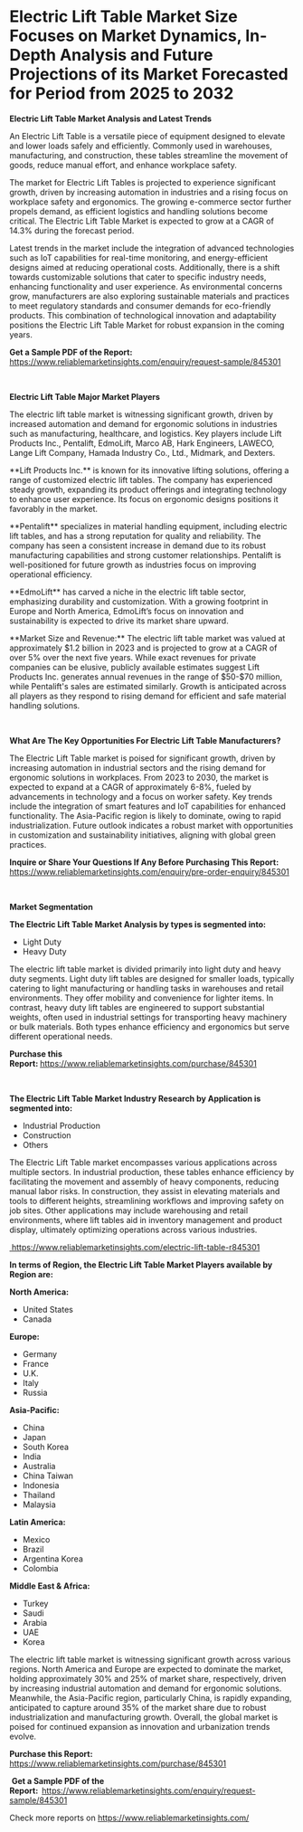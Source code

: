 <p><h1>Electric Lift Table Market Size Focuses on Market Dynamics, In-Depth Analysis and Future Projections of its Market Forecasted for Period from 2025 to 2032</h1></p><p><strong>Electric Lift Table Market Analysis and Latest Trends</strong></p>
<p><p>An Electric Lift Table is a versatile piece of equipment designed to elevate and lower loads safely and efficiently. Commonly used in warehouses, manufacturing, and construction, these tables streamline the movement of goods, reduce manual effort, and enhance workplace safety. </p><p>The market for Electric Lift Tables is projected to experience significant growth, driven by increasing automation in industries and a rising focus on workplace safety and ergonomics. The growing e-commerce sector further propels demand, as efficient logistics and handling solutions become critical. The Electric Lift Table Market is expected to grow at a CAGR of 14.3% during the forecast period. </p><p>Latest trends in the market include the integration of advanced technologies such as IoT capabilities for real-time monitoring, and energy-efficient designs aimed at reducing operational costs. Additionally, there is a shift towards customizable solutions that cater to specific industry needs, enhancing functionality and user experience. As environmental concerns grow, manufacturers are also exploring sustainable materials and practices to meet regulatory standards and consumer demands for eco-friendly products. This combination of technological innovation and adaptability positions the Electric Lift Table Market for robust expansion in the coming years.</p></p>
<p><strong>Get a Sample PDF of the Report:&nbsp;</strong> <a href="https://www.reliablemarketinsights.com/enquiry/request-sample/845301?utm_campaign=3583&utm_medium=2&utm_source=Github&utm_content=ia&utm_term=09042025&utm_id=electric-lift-table">https://www.reliablemarketinsights.com/enquiry/request-sample/845301</a></p>
<p>&nbsp;</p>
<p><strong>Electric Lift Table Major Market Players</strong></p>
<p><p>The electric lift table market is witnessing significant growth, driven by increased automation and demand for ergonomic solutions in industries such as manufacturing, healthcare, and logistics. Key players include Lift Products Inc., Pentalift, EdmoLift, Marco AB, Hark Engineers, LAWECO, Lange Lift Company, Hamada Industry Co., Ltd., Midmark, and Dexters.</p><p>**Lift Products Inc.** is known for its innovative lifting solutions, offering a range of customized electric lift tables. The company has experienced steady growth, expanding its product offerings and integrating technology to enhance user experience. Its focus on ergonomic designs positions it favorably in the market.</p><p>**Pentalift** specializes in material handling equipment, including electric lift tables, and has a strong reputation for quality and reliability. The company has seen a consistent increase in demand due to its robust manufacturing capabilities and strong customer relationships. Pentalift is well-positioned for future growth as industries focus on improving operational efficiency.</p><p>**EdmoLift** has carved a niche in the electric lift table sector, emphasizing durability and customization. With a growing footprint in Europe and North America, EdmoLift’s focus on innovation and sustainability is expected to drive its market share upward.</p><p>**Market Size and Revenue:** The electric lift table market was valued at approximately $1.2 billion in 2023 and is projected to grow at a CAGR of over 5% over the next five years. While exact revenues for private companies can be elusive, publicly available estimates suggest Lift Products Inc. generates annual revenues in the range of $50-$70 million, while Pentalift's sales are estimated similarly. Growth is anticipated across all players as they respond to rising demand for efficient and safe material handling solutions.</p></p>
<p>&nbsp;</p>
<p><strong>What Are The Key Opportunities For Electric Lift Table Manufacturers?</strong></p>
<p><p>The Electric Lift Table market is poised for significant growth, driven by increasing automation in industrial sectors and the rising demand for ergonomic solutions in workplaces. From 2023 to 2030, the market is expected to expand at a CAGR of approximately 6-8%, fueled by advancements in technology and a focus on worker safety. Key trends include the integration of smart features and IoT capabilities for enhanced functionality. The Asia-Pacific region is likely to dominate, owing to rapid industrialization. Future outlook indicates a robust market with opportunities in customization and sustainability initiatives, aligning with global green practices.</p></p>
<p><strong>Inquire or Share Your Questions If Any Before Purchasing This Report:</strong> <a href="https://www.reliablemarketinsights.com/enquiry/pre-order-enquiry/845301?utm_campaign=3583&utm_medium=2&utm_source=Github&utm_content=ia&utm_term=09042025&utm_id=electric-lift-table">https://www.reliablemarketinsights.com/enquiry/pre-order-enquiry/845301</a></p>
<p>&nbsp;</p>
<p><strong>Market Segmentation</strong></p>
<p><strong>The Electric Lift Table Market Analysis by types is segmented into:</strong></p>
<p><ul><li>Light Duty</li><li>Heavy Duty</li></ul></p>
<p><p>The electric lift table market is divided primarily into light duty and heavy duty segments. Light duty lift tables are designed for smaller loads, typically catering to light manufacturing or handling tasks in warehouses and retail environments. They offer mobility and convenience for lighter items. In contrast, heavy duty lift tables are engineered to support substantial weights, often used in industrial settings for transporting heavy machinery or bulk materials. Both types enhance efficiency and ergonomics but serve different operational needs.</p></p>
<p><strong>Purchase this Report:&nbsp;</strong><a href="https://www.reliablemarketinsights.com/purchase/845301?utm_campaign=3583&utm_medium=2&utm_source=Github&utm_content=ia&utm_term=09042025&utm_id=electric-lift-table">https://www.reliablemarketinsights.com/purchase/845301</a></p>
<p>&nbsp;</p>
<p><strong>The Electric Lift Table Market Industry Research by Application is segmented into:</strong></p>
<p><ul><li>Industrial Production</li><li>Construction</li><li>Others</li></ul></p>
<p><p>The Electric Lift Table market encompasses various applications across multiple sectors. In industrial production, these tables enhance efficiency by facilitating the movement and assembly of heavy components, reducing manual labor risks. In construction, they assist in elevating materials and tools to different heights, streamlining workflows and improving safety on job sites. Other applications may include warehousing and retail environments, where lift tables aid in inventory management and product display, ultimately optimizing operations across various industries.</p></p>
<p><a href="https://www.reliablemarketinsights.com/electric-lift-table-r845301?utm_campaign=3583&utm_medium=2&utm_source=Github&utm_content=ia&utm_term=09042025&utm_id=electric-lift-table">&nbsp;https://www.reliablemarketinsights.com/electric-lift-table-r845301</a></p>
<p><strong>In terms of Region, the Electric Lift Table Market Players available by Region are:</strong></p>
<p>
    <p> <strong> North America: </strong>
        <ul>
            <li>United States</li>
            <li>Canada</li>
        </ul>
        </p> 
    <p> <strong> Europe: </strong>
        <ul>
            <li>Germany</li>
            <li>France</li>
            <li>U.K.</li>
            <li>Italy</li>
            <li>Russia</li>
        </ul>
        </p> 
    <p> <strong> Asia-Pacific: </strong>
        <ul>
            <li>China</li>
            <li>Japan</li>
            <li>South Korea</li>
            <li>India</li>
            <li>Australia</li>
            <li>China Taiwan</li>
            <li>Indonesia</li>
            <li>Thailand</li>
            <li>Malaysia</li>
        </ul>
        </p> 
    <p> <strong> Latin America: </strong>
        <ul>
            <li>Mexico</li>
            <li>Brazil</li>
            <li>Argentina Korea</li>
            <li>Colombia</li>
        </ul>
        </p> 
    <p> <strong> Middle East & Africa: </strong>
        <ul>
            <li>Turkey</li>
            <li>Saudi</li>
            <li>Arabia</li>
            <li>UAE</li>
            <li>Korea</li>
        </ul>
    </p>
    </p>
<p><p>The electric lift table market is witnessing significant growth across various regions. North America and Europe are expected to dominate the market, holding approximately 30% and 25% of market share, respectively, driven by increasing industrial automation and demand for ergonomic solutions. Meanwhile, the Asia-Pacific region, particularly China, is rapidly expanding, anticipated to capture around 35% of the market share due to robust industrialization and manufacturing growth. Overall, the global market is poised for continued expansion as innovation and urbanization trends evolve.</p></p>
<p><strong>Purchase this Report: </strong><a href="https://www.reliablemarketinsights.com/purchase/845301?utm_campaign=3583&utm_medium=2&utm_source=Github&utm_content=ia&utm_term=09042025&utm_id=electric-lift-table">https://www.reliablemarketinsights.com/purchase/845301</a></p>
<p>&nbsp;<strong>Get a Sample PDF of the Report:&nbsp;&nbsp;</strong><a href="https://www.reliablemarketinsights.com/enquiry/request-sample/845301?utm_campaign=3583&utm_medium=2&utm_source=Github&utm_content=ia&utm_term=09042025&utm_id=electric-lift-table">https://www.reliablemarketinsights.com/enquiry/request-sample/845301</a></p>
<p><strong></strong></p>
<p>Check more reports on <a href="https://www.reliablemarketinsights.com/?utm_campaign=3583&utm_medium=2&utm_source=Github&utm_content=ia&utm_term=09042025&utm_id=electric-lift-table">https://www.reliablemarketinsights.com/</a></p>